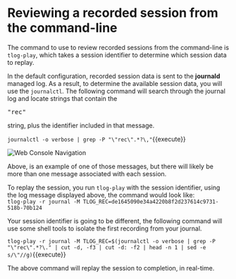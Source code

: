 # Reviewing a recorded session from the command-line

The command to use to review recorded sessions from the command-line is
`tlog-play`, which takes a session identifier to determine which session data
to replay.  

In the default configuration, recorded session data is sent to the 
**journald** managed log.  As a result, to determine the available session
data, you will use the `journalctl`.  The following command will search
through the journal log and locate strings that contain the <pre>"rec"</pre>
string, plus the identifier included in that message.

`journalctl -o verbose | grep -P "\"rec\".*?\,"`{{execute}}

![Web Console Navigation](/smcbrien/scenarios/session-recording-tlog/assets/log-message.png)

Above, is an example of one of those messages, but there will likely be more 
than one message associated with each session.

To replay the session, you run `tlog-play` with the session identifier, using
the log message displayed above, the command would look like:  
`tlog-play -r journal -M TLOG_REC=de1645090e34a4220b8f2d237614c9731-518b-70b124`

Your session identifier is going to be different, the following command will
use some shell tools to isolate the first recording from your journal.

`tlog-play -r journal -M TLOG_REC=$(journalctl -o verbose | grep -P "\"rec\".*?\." | cut -d, -f3 | cut -d: -f2 | head -n 1 | sed -e s/\"//g)`{{execute}}

The above command will replay the session to completion, in real-time.

